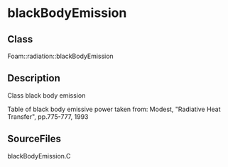 # blackBodyEmission 
## Class
Foam::radiation::blackBodyEmission

## Description
Class black body emission

Table of black body emissive power taken from:
        Modest, "Radiative Heat Transfer", pp.775-777, 1993

## SourceFiles
blackBodyEmission.C

